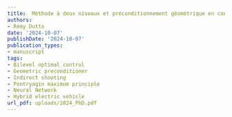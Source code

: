 ```yaml
---
title:  Méthode à deux niveaux et préconditionnement géométrique en contrôle optimal. Application au problème de répartition de couple des véhicules hybrides électriques.
authors:
- Rémy Dutto
date: '2024-10-07'
publishDate: '2024-10-07'
publication_types:
- manuscript
tags:
- Bilevel optimal control
- Geometric preconditioner
- Indirect shooting
- Pontryagin maximum principle
- Neural Network
- Hybrid electric vehicle
url_pdf: uploads/2024_PhD.pdf
---
```

